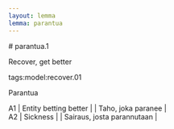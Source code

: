 ```yaml
---
layout: lemma
lemma: parantua
---
```


<div class="sense">
# <span class="sensename">parantua.1</span>

<span class="description">Recover, get better</span>

tags:model:recover.01

<span class="description">Parantua</span>



A1 | Entity betting better |   | Taho, joka paranee |  
A2 | Sickness |   | Sairaus, josta parannutaan |  

</div>

